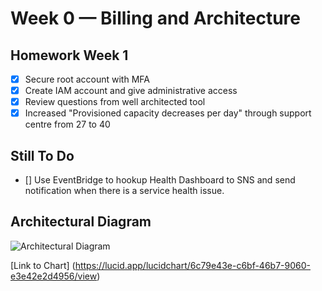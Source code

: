 # Week 0 — Billing and Architecture

## Homework Week 1

- [x] Secure root account with MFA
- [x] Create IAM account and give administrative access
- [x] Review questions from well architected tool
- [x] Increased "Provisioned capacity decreases per day" through support centre from 27 to 40

## Still To Do

- [] Use EventBridge to hookup Health Dashboard to SNS and send notification when there is a service health issue.

## Architectural Diagram

![Architectural Diagram](https://user-images.githubusercontent.com/5746804/219857536-6d1114fb-5a56-456b-8bf6-bbc9ef29b2a3.PNG)

[Link to Chart] (https://lucid.app/lucidchart/6c79e43e-c6bf-46b7-9060-e3e42e2d4956/view)
